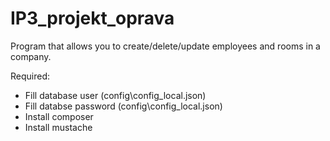 # IP3_projekt_oprava
Program that allows you to create/delete/update employees and rooms in a company. 

Required:
* Fill database user (config\config_local.json)
* Fill databse password (config\config_local.json)
* Install composer
* Install mustache
